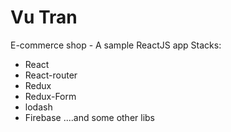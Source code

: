 Vu Tran
==================================
E-commerce shop - A sample ReactJS app
Stacks:
- React
- React-router
- Redux
- Redux-Form
- lodash
- Firebase
....and some other libs
